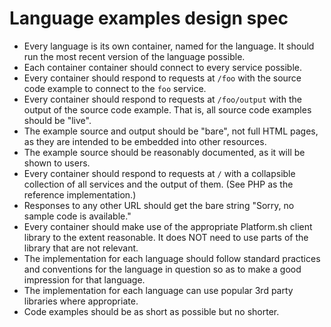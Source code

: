 # Language examples design spec

* Every language is its own container, named for the language.  It should run the most recent version of the language possible.
* Each container container should connect to every service possible.
* Every container should respond to requests at `/foo` with the source code example to connect to the `foo` service.
* Every container should respond to requests at `/foo/output` with the output of the source code example. That is, all source code examples should be "live".
* The example source and output should be "bare", not full HTML pages, as they are intended to be embedded into other resources.
* The example source should be reasonably documented, as it will be shown to users.
* Every container should respond to requests at `/` with a collapsible collection of all services and the output of them. (See PHP as the reference implementation.)
* Responses to any other URL should get the bare string "Sorry, no sample code is available."
* Every container should make use of the appropriate Platform.sh client library to the extent reasonable. It does NOT need to use parts of the library that are not relevant.
* The implementation for each language should follow standard practices and conventions for the language in question so as to make a good impression for that language.
* The implementation for each language can use popular 3rd party libraries where appropriate.
* Code examples should be as short as possible but no shorter.
